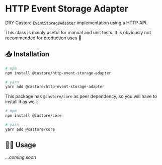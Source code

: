 # HTTP Event Storage Adapter

DRY Castore [`EventStorageAdapter`](https://github.com/castore-dev/castore/#--eventstorageadapter) implementation using a HTTP API.

This class is mainly useful for manual and unit tests. It is obviously not recommended for production uses 🙂

## 📥 Installation

```bash
# npm
npm install @castore/http-event-storage-adapter

# yarn
yarn add @castore/http-event-storage-adapter
```

This package has `@castore/core` as peer dependency, so you will have to install it as well:

```bash
# npm
npm install @castore/core

# yarn
yarn add @castore/core
```

## 👩‍💻 Usage

_...coming soon_
